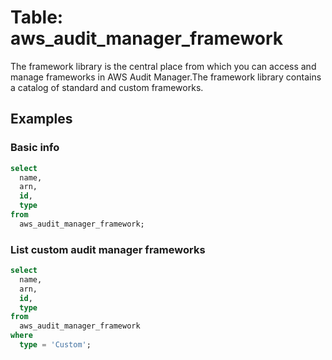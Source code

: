 # Table: aws_audit_manager_framework

The framework library is the central place from which you can access and manage frameworks in AWS Audit Manager.The framework library contains a catalog of standard and custom frameworks.

## Examples

### Basic info

```sql
select
  name,
  arn,
  id,
  type
from
  aws_audit_manager_framework;
```

### List custom audit manager frameworks

```sql
select
  name,
  arn,
  id,
  type
from
  aws_audit_manager_framework
where
  type = 'Custom';
```
